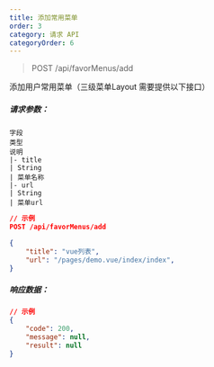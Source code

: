 ```yaml
---
title: 添加常用菜单
order: 3
category: 请求 API
categoryOrder: 6
---
```


> POST /api/favorMenus/add

添加用户常用菜单（三级菜单Layout 需要提供以下接口）

##### 请求参数：
```table
字段
类型
说明
|- title
| String
| 菜单名称
|- url
| String
| 菜单url
```

```json
// 示例
POST /api/favorMenus/add

{
    "title": "vue列表",
    "url": "/pages/demo.vue/index/index",
}
```

##### 响应数据：
```json
// 示例
{
    "code": 200,
    "message": null,
    "result": null
}
```

